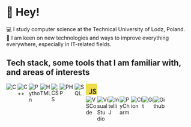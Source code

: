 # 👋 Hey!

:computer: I study computer science at the Technical University of Lodz, Poland.<br>
:mag_right: I am keen on new technologies and ways to improve everything everywhere, especially in IT-related fields.

## Tech stack, some tools that I am familiar with, and areas of interests

<a href="#">
  <img align="left" title="C" alt="C" width="30px" src="https://upload.wikimedia.org/wikipedia/commons/d/d8/C_Language_Logo.svg" />
  <img align="left" title="C++" alt="C++" width="30px" src="https://upload.wikimedia.org/wikipedia/commons/thumb/1/18/ISO_C%2B%2B_Logo.svg/1200px-ISO_C%2B%2B_Logo.svg.png" />
  <img align="left" title="Python" alt="Python" width="30px" src="https://upload.wikimedia.org/wikipedia/commons/c/c3/Python-logo-notext.svg" /> 
  <img align="left" title="HTML" alt="HTML" width="30px"
       src="https://upload.wikimedia.org/wikipedia/commons/6/61/HTML5_logo_and_wordmark.svg" />
  <img align="left" title="CSS" alt="CSS" width="22px"
       src="https://upload.wikimedia.org/wikipedia/commons/thumb/d/d5/CSS3_logo_and_wordmark.svg/1200px-CSS3_logo_and_wordmark.svg.png" />
  <img align="left" title="PHP" alt="PHP" width="40px" height= "30px"
       src="https://upload.wikimedia.org/wikipedia/commons/2/27/PHP-logo.svg"/>
  <img align="left" title="SQL" alt="SQL" width="30px" height= "35px"
       src="https://icon-library.com/images/sql-icon/sql-icon-8.jpg"/>
  <img align="left" title="JavaScript" alt="JS" width="30px" 
       src="https://raw.githubusercontent.com/github/explore/80688e429a7d4ef2fca1e82350fe8e3517d3494d/topics/javascript/javascript.png" />
       <br><br>
  <img align="left" title="VSCode" alt="VSCode" width="30px" src="https://camo.githubusercontent.com/7f3d08d131eecd531d8303589356e546ac0362da2f451577fd6d45019d42a0b1/68747470733a2f2f75706c6f61642e77696b696d656469612e6f72672f77696b6970656469612f636f6d6d6f6e732f7468756d622f392f39612f56697375616c5f53747564696f5f436f64655f312e33355f69636f6e2e7376672f35313270782d56697375616c5f53747564696f5f436f64655f312e33355f69636f6e2e7376672e706e67" />
  <img align="left" title="VisualStudio" alt="VisualStudio" width="30px" src="https://upload.wikimedia.org/wikipedia/commons/thumb/5/59/Visual_Studio_Icon_2019.svg/1200px-Visual_Studio_Icon_2019.svg.png" />
  <img align="left" title="IntelliJ" alt="IntelliJ" width="30px" src="https://camo.githubusercontent.com/6be47a62910e3b2ed002be2605a536856a34d68f35122735362225471a767077/68747470733a2f2f75706c6f61642e77696b696d656469612e6f72672f77696b6970656469612f636f6d6d6f6e732f7468756d622f392f39632f496e74656c6c694a5f494445415f49636f6e2e7376672f3132303070782d496e74656c6c694a5f494445415f49636f6e2e7376672e706e67" />
  <img align="left" title="PyCharm" alt="PyCharm" width="30px" src="https://camo.githubusercontent.com/1fa524a1ea91aae6cb70c068326918cfe726368f8b7bbedd86163d29852dffa9/68747470733a2f2f75706c6f61642e77696b696d656469612e6f72672f77696b6970656469612f636f6d6d6f6e732f7468756d622f312f31642f5079436861726d5f49636f6e2e7376672f3230343870782d5079436861726d5f49636f6e2e7376672e706e67" />
  <img align="left" title="CLion" alt="Clion" width="30px" src="https://upload.wikimedia.org/wikipedia/commons/6/62/Clion.svg" />
  <img align="left" title="Git" alt="Git" width="30px" src="https://i1.wp.com/kosiorowski.net/wp-content/uploads/2014/01/git-logo-cc-by-300x300.png?fit=300%2C300&ssl=1" />
  <img align="left" title="Github" alt="Github" width="30px" src="https://camo.githubusercontent.com/591b9ddafbc5d7683b318413d8b8b80213d84b7c7fdba2ce2d26cca51f53b6ee/68747470733a2f2f63646e2d69636f6e732d706e672e666c617469636f6e2e636f6d2f3531322f3733332f3733333535332e706e67" />
</a>
